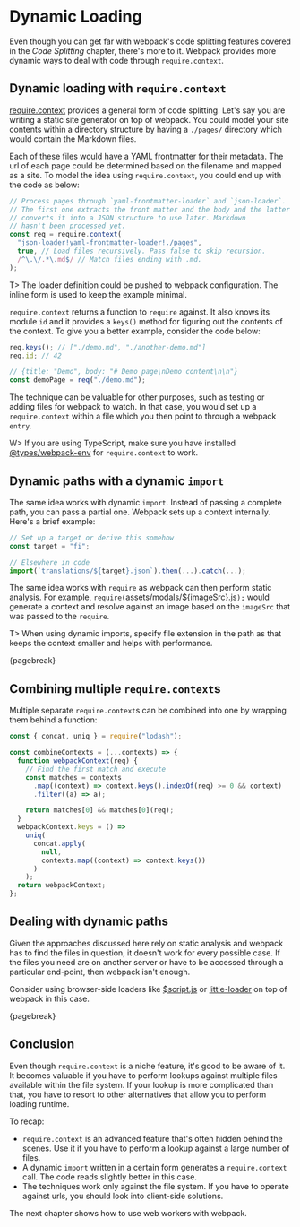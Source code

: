 # Dynamic Loading

Even though you can get far with webpack's code splitting features covered in the _Code Splitting_ chapter, there's more to it. Webpack provides more dynamic ways to deal with code through `require.context`.

## Dynamic loading with `require.context`

[require.context](https://webpack.js.org/api/module-methods/#require-context) provides a general form of code splitting. Let's say you are writing a static site generator on top of webpack. You could model your site contents within a directory structure by having a `./pages/` directory which would contain the Markdown files.

Each of these files would have a YAML frontmatter for their metadata. The url of each page could be determined based on the filename and mapped as a site. To model the idea using `require.context`, you could end up with the code as below:

```javascript
// Process pages through `yaml-frontmatter-loader` and `json-loader`.
// The first one extracts the front matter and the body and the latter
// converts it into a JSON structure to use later. Markdown
// hasn't been processed yet.
const req = require.context(
  "json-loader!yaml-frontmatter-loader!./pages",
  true, // Load files recursively. Pass false to skip recursion.
  /^\.\/.*\.md$/ // Match files ending with .md.
);
```

T> The loader definition could be pushed to webpack configuration. The inline form is used to keep the example minimal.

`require.context` returns a function to `require` against. It also knows its module `id` and it provides a `keys()` method for figuring out the contents of the context. To give you a better example, consider the code below:

```javascript
req.keys(); // ["./demo.md", "./another-demo.md"]
req.id; // 42

// {title: "Demo", body: "# Demo page\nDemo content\n\n"}
const demoPage = req("./demo.md");
```

The technique can be valuable for other purposes, such as testing or adding files for webpack to watch. In that case, you would set up a `require.context` within a file which you then point to through a webpack `entry`.

W> If you are using TypeScript, make sure you have installed [@types/webpack-env](https://www.npmjs.com/package/@types/webpack-env) for `require.context` to work.

## Dynamic paths with a dynamic `import`

The same idea works with dynamic `import`. Instead of passing a complete path, you can pass a partial one. Webpack sets up a context internally. Here's a brief example:

```javascript
// Set up a target or derive this somehow
const target = "fi";

// Elsewhere in code
import(`translations/${target}.json`).then(...).catch(...);
```

The same idea works with `require` as webpack can then perform static analysis. For example, `require(`assets/modals/\${imageSrc}.js`);` would generate a context and resolve against an image based on the `imageSrc` that was passed to the `require`.

T> When using dynamic imports, specify file extension in the path as that keeps the context smaller and helps with performance.

{pagebreak}

## Combining multiple `require.context`s

Multiple separate `require.context`s can be combined into one by wrapping them behind a function:

```javascript
const { concat, uniq } = require("lodash");

const combineContexts = (...contexts) => {
  function webpackContext(req) {
    // Find the first match and execute
    const matches = contexts
      .map((context) => context.keys().indexOf(req) >= 0 && context)
      .filter((a) => a);

    return matches[0] && matches[0](req);
  }
  webpackContext.keys = () =>
    uniq(
      concat.apply(
        null,
        contexts.map((context) => context.keys())
      )
    );
  return webpackContext;
};
```

## Dealing with dynamic paths

Given the approaches discussed here rely on static analysis and webpack has to find the files in question, it doesn't work for every possible case. If the files you need are on another server or have to be accessed through a particular end-point, then webpack isn't enough.

Consider using browser-side loaders like [\$script.js](https://www.npmjs.com/package/scriptjs) or [little-loader](https://www.npmjs.com/package/little-loader) on top of webpack in this case.

{pagebreak}

## Conclusion

Even though `require.context` is a niche feature, it's good to be aware of it. It becomes valuable if you have to perform lookups against multiple files available within the file system. If your lookup is more complicated than that, you have to resort to other alternatives that allow you to perform loading runtime.

To recap:

- `require.context` is an advanced feature that's often hidden behind the scenes. Use it if you have to perform a lookup against a large number of files.
- A dynamic `import` written in a certain form generates a `require.context` call. The code reads slightly better in this case.
- The techniques work only against the file system. If you have to operate against urls, you should look into client-side solutions.

The next chapter shows how to use web workers with webpack.
